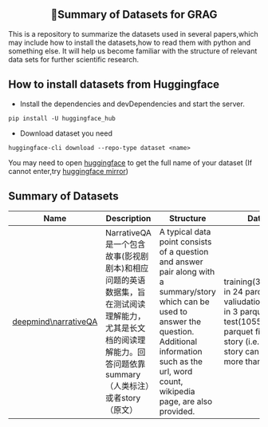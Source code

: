 <center><h2>📢Summary of Datasets for GRAG</h2></center>
This is a repository to summarize the datasets used in several papers,which may include how to install the datasets,how to read them with python and something else. It will help us become familiar with the structure of relevant data sets for further scientific research.

## How to install datasets from Huggingface

- Install the dependencies and devDependencies and start the server.

```
pip install -U huggingface_hub
```

- Download dataset you need

```
huggingface-cli download --repo-type dataset <name>
```

You may need to open [huggingface](https://huggingface.co/) to get the full name of your dataset
(If cannot enter,try [huggingface mirror](https://hf-mirror.com/))

## Summary of Datasets
| Name      | Description | Structure | Data Splits |
| ----------- | ----------- | ----------|---|
| [deepmind\narrativeQA](https://github.com/deepmind/narrativeqa)      | NarrativeQA 是一个包含故事(影视剧剧本)和相应问题的英语数据集，旨在测试阅读理解能力，尤其是长文档的阅读理解能力。回答问题依靠summary（人类标注）或者story（原文）       |A typical data point consists of a question and answer pair along with a summary/story which can be used to answer the question. Additional information such as the url, word count, wikipedia page, are also provided.|training(32747,saved in 24 parquet files), valiudation(3461,saved in 3 parquet files),  test(10557,saved in 8 parquet files)  based on story (i.e. the same story cannot appear in more than one split)|
